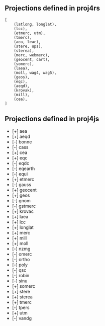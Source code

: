 ## Projections defined in proj4rs

```
[
    (latlong, longlat),
    (lcc),
    (etmerc, utm),
    (tmerc),
    (aea, leac),
    (stere, ups),
    (sterea),
    (merc, webmerc),
    (geocent, cart),
    (somerc),
    (laea),
    (moll, wag4, wag5),
    (geos),
    (eqc),
    (aeqd),
    (krovak),
    (mill),
    (cea),
]
```

## Projections defined in proj4js

- [+] aea
- [+] aeqd
- [-] bonne
- [-] cass
- [+] cea
- [+] eqc
- [-] eqdc
- [-] eqearth
- [-] equi
- [+] etmerc
- [-] gauss
- [+] geocent
- [+] geos
- [-] gnom
- [-] gstmerc
- [+] krovac
- [+] laea
- [+] lcc
- [+] longlat
- [+] merc
- [+] mill
- [+] moll
- [-] nzmg
- [-] omerc
- [-] ortho
- [-] poly
- [-] qsc
- [-] robin
- [-] sinu
- [+] somerc
- [+] stere
- [+] sterea
- [+] tmerc
- [-] tpers
- [+] utm
- [-] vandg

